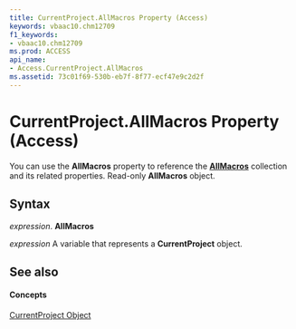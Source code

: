 ```yaml
---
title: CurrentProject.AllMacros Property (Access)
keywords: vbaac10.chm12709
f1_keywords:
- vbaac10.chm12709
ms.prod: ACCESS
api_name:
- Access.CurrentProject.AllMacros
ms.assetid: 73c01f69-530b-eb7f-8f77-ecf47e9c2d2f
---
```



# CurrentProject.AllMacros Property (Access)

You can use the  **AllMacros** property to reference the **[AllMacros](allmacros-object-access.md)** collection and its related properties. Read-only **AllMacros** object.


## Syntax

 _expression_. **AllMacros**

 _expression_ A variable that represents a **CurrentProject** object.


## See also


#### Concepts


[CurrentProject Object](currentproject-object-access.md)

